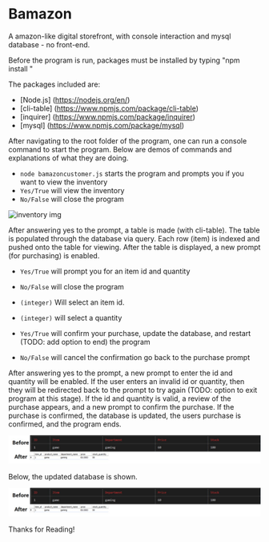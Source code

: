 # Bamazon
A amazon-like digital storefront, with console interaction and mysql database - no front-end.

Before the program is run, packages must be installed by typing "npm install <program>"
  
The packages included are:
* [Node.js] (https://nodejs.org/en/)
* [cli-table] (https://www.npmjs.com/package/cli-table)
* [inquirer] (https://www.npmjs.com/package/inquirer)
* [mysql] (https://www.npmjs.com/package/mysql)

After navigating to the root folder of the program, one can run a console command to start the program.
Below are demos of commands and explanations of what they are doing.

*  `node bamazoncustomer.js` starts the program and prompts you if you want to view the inventory
*  `Yes/True` will view the inventory
*  `No/False` will close the program

![inventory img](screenshots/1.png)
 
After answering yes to the prompt, a table is made (with cli-table). The table is populated through the database via query. Each row (item) is indexed and pushed onto the table for viewing. After the table is displayed, a new prompt (for purchasing) is enabled.
  
*  `Yes/True` will prompt you for an item id and quantity
*  `No/False` will close the program

*  `(integer)` Will select an item id.
*  `(integer)` will select a quantity

*  `Yes/True` will confirm your purchase, update the database, and restart (TODO: add option to end) the program
*  `No/False` will cancel the confirmation go back to the purchase prompt

After answering yes to the prompt, a new prompt to enter the id and quantity will be enabled. If the user enters an invalid id or quantity, then they will be redirected back to the prompt to try again (TODO: option to exit program at this stage). If the id and quantity is valid, a review of the purchase appears, and a new prompt to confirm the purchase. If the purchase is confirmed, the database is updated, the users purchase is confirmed, and the program ends.
  
  ![purchase img](screenshots/3.jpg)
  
  Below, the updated database is shown.
  
![database img](screenshots/3.jpg)
  
Thanks for Reading!

